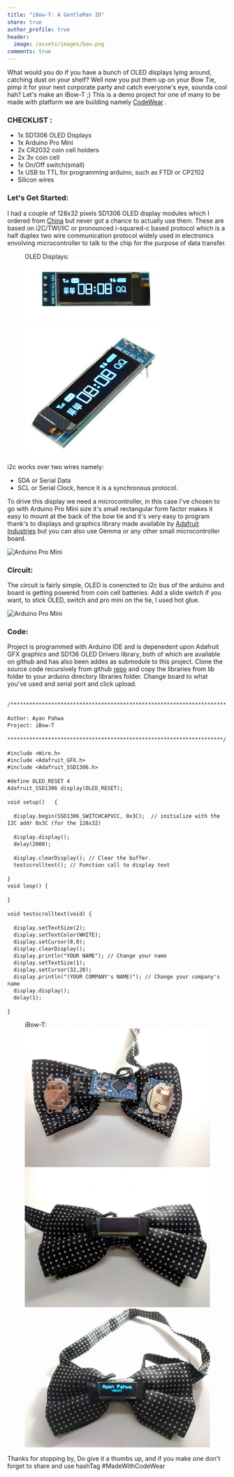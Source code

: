 ```yaml
---
title: "iBow-T: A GentleMan ID"
share: true
author_profile: true
header:
  image: /assets/images/bow.png
comments: true  
---
```


What would you do if you have a bunch of OLED displays lying around, catching dust on your shelf? Well now you put them up on your Bow Tie, pimp it for your next corporate party and catch everyone's eye, sounda cool hah? Let's make an iBow-T ;) This is a demo project for one of many to be made with platform we are building namely [CodeWear](http://sdiot.in/products/codewear/) .

### CHECKLIST :

* 1x SD1306 OLED Displays 
* 1x Arduino Pro Mini
* 2x CR2032 coin cell holders
* 2x 3v coin cell
* 1x On/Off switch(small)
* 1x USB to TTL for programming arduino, such as FTDI or CP2102
* Silicon wires 

### Let's Get Started:

I had a couple of 128x32 pixels SD1306 OLED display modules which I ordered from 
[China](https://www.banggood.com/0_91-Inch-128x32-IIC-I2C-Blue-OLED-LCD-Display-DIY-Oled-Module-SSD1306-Driver-IC-DC-3_3V-5V-p-1140506.html?rmmds=search&cur_warehouse=CN) but never got a chance to actually use them. These are based on i2C/TWI/IIC or pronounced i-squared-c based protocol which is a half duplex two wire communication protocol widely used in electronics envolving microcontroller to talk to the chip for the purpose of data transfer.

<figure class="third">
    <figcaption>OLED Displays:</figcaption>
    <img src="/assets/images/oled/1.png">
    <img src="/assets/images/oled/2.png">
</figure>

i2c works over two wires namely:

* SDA or Serial Data 
* SCL or Serial Clock, hence it is a synchronous protocol.

To drive this display we need a microcontroller, in this case I've chosen to go with Arduino Pro Mini size it's small rectangular form factor makes it easy to mount at the back of the bow tie and it's very easy to program thank's to displays and graphics library made available by [Adafruit Industries](https://adafruit.com) but you can also use Gemma or any other small microcontroller board.

![Arduino Pro Mini](https://iayanpahwa.github.io/assets/images/oled/board.png "Arduino Pro Mini")



### Circuit:

The circuit is fairly simple, OLED is conencted to i2c bus of the arduino and board is getting powered from coin cell batteries. Add a slide switch if you want, to stick OLED, switch and pro mini on the tie, I used hot glue.

![Arduino Pro Mini](https://iayanpahwa.github.io/assets/images/oled/circuit.png "Ciruit")

### Code:

Project is programmed with Arduino IDE and is depenedent upon Adafruit GFX graphics and SD136 OLED Drivers library, both of which are available on github and has also been addes as submodule to this project.
Clone the source code recursively from github [repo](https://github.com/iayanpahwa/iBow-T) and copy the libraries from lib folder to your arduino directory libraries folder. Change board to what you've used and serial port and click upload.

```

/*********************************************************************

Author: Ayan Pahwa
Project: iBow-T

*********************************************************************/

#include <Wire.h>
#include <Adafruit_GFX.h>
#include <Adafruit_SSD1306.h>

#define OLED_RESET 4
Adafruit_SSD1306 display(OLED_RESET);

void setup()   {                
  
  display.begin(SSD1306_SWITCHCAPVCC, 0x3C);  // initialize with the I2C addr 0x3C (for the 128x32)

  display.display();
  delay(2000);
  
  display.clearDisplay(); // Clear the buffer.
  testscrolltext(); // Function call to display text

}
void loop() {
  
}

void testscrolltext(void) {
  
  display.setTextSize(2);
  display.setTextColor(WHITE);
  display.setCursor(0,0);
  display.clearDisplay();
  display.println("YOUR NAME"); // Change your name 
  display.setTextSize(1);
  display.setCursor(32,20);
  display.println("(YOUR COMPANY's NAME)"); // Change your company's name
  display.display();
  delay(1);
  
}

```

<figure class="third">
    <figcaption>iBow-T:</figcaption>
    <img src="/assets/images/oled/4.jpg">
    <img src="/assets/images/oled/5.jpg">
    <img src="/assets/images/oled/6.jpg">
</figure>


Thanks for stopping by, Do give it a thumbs up, and if you make one don't forget to share and use hashTag #MadeWithCodeWear
